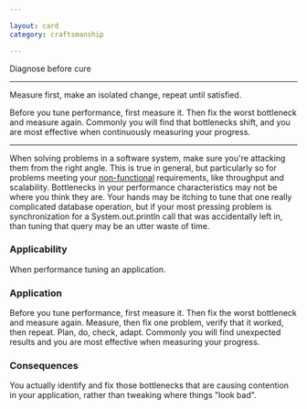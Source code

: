 ```yaml
---

layout: card
category: craftsmanship

---
```


Diagnose before cure

---

Measure first, make an isolated change, repeat until satisfied.

Before you tune performance, first measure it. Then fix the worst bottleneck
and measure again. Commonly you will find that bottlenecks shift, and you are
most effective when continuously measuring your progress.

---

When solving problems in a software system, make sure you're attacking them from the right angle. This is true in general, but particularly so for problems meeting your [non-functional](non-functionals) requirements, like throughput and scalability. Bottlenecks in your performance characteristics may not be where you think they are. Your hands may be itching to tune that one really complicated database operation, but if your most pressing problem is synchronization for a System.out.println call that was accidentally left in, than tuning that query may be an utter waste of time.

### Applicability

When performance tuning an application.

### Application

Before you tune performance, first measure it. Then fix the worst bottleneck and measure again. Measure, then fix one problem, verify that it worked, then repeat. Plan, do, check, adapt. Commonly you will find unexpected results and you are most effective when measuring your progress.

### Consequences

You actually identify and fix those bottlenecks that are causing contention in your application, rather than tweaking where things "look bad".


